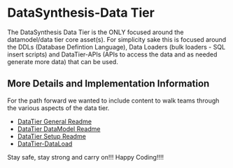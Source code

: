 # DataSynthesis-Data Tier
The DataSynthesis Data Tier is the ONLY focused around the datamodel/data tier core asset(s). 
For simplicity sake this is focused around the DDLs (Database Defintion Language),
Data Loaders (bulk loaders - SQL insert scripts) and DataTier-APIs (APIs to access the data and
as needed generate more data) that can be used.

## More Details and Implementation Information
For the path forward we wanted to include content to walk teams through the various aspects of the 
data tier.

* [DataTier General Readme](https://github.com/Project-Herophilus/DataSynthesis/blob/master/DataTier/DataSynthesis-DataTier-General.md)
* [DataTier DataModel Readme](https://github.com/Project-Herophilus/DataSynthesis/blob/master/DataTier/DataSynthesis-DataTier-DataModel.md)
* [DataTier Setup Readme](https://github.com/Project-Herophilus/DataSynthesis/blob/master/DataTier/DataSynthesis-DataTier-Setup.md)
* [DataTier-DataLoad](https://github.com/Project-Herophilus/DataSynthesis/blob/master/DataTier/DataTier-DataLoad.md)

Stay safe, stay strong and carry on!!! Happy Coding!!!!

